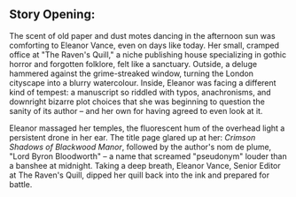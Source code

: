 ## Story Opening:

The scent of old paper and dust motes dancing in the afternoon sun was comforting to Eleanor Vance, even on days like today. Her small, cramped office at "The Raven's Quill," a niche publishing house specializing in gothic horror and forgotten folklore, felt like a sanctuary. Outside, a deluge hammered against the grime-streaked window, turning the London cityscape into a blurry watercolour. Inside, Eleanor was facing a different kind of tempest: a manuscript so riddled with typos, anachronisms, and downright bizarre plot choices that she was beginning to question the sanity of its author – and her own for having agreed to even look at it.

Eleanor massaged her temples, the fluorescent hum of the overhead light a persistent drone in her ear. The title page glared up at her: *Crimson Shadows of Blackwood Manor*, followed by the author's nom de plume, "Lord Byron Bloodworth" – a name that screamed "pseudonym" louder than a banshee at midnight. Taking a deep breath, Eleanor Vance, Senior Editor at The Raven's Quill, dipped her quill back into the ink and prepared for battle.
